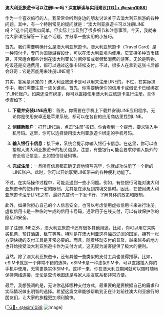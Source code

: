 **澳大利亚旅遊卡可以注册line吗？深度解读与实用建议[[TG💪+ @esim1088](https://t.me/s/esim1088)]**

作为一个喜欢旅行的人，我常常会听到身边的朋友讨论关于去澳大利亚旅游的各种问题。其中，有一个特别常见的疑问就是：“澳大利亚旅遊卡可以注册LINE吗？”这个问题看似简单，但实际上涉及到了很多细节和注意事项。今天，我就来给大家详细解答一下这个话题，并分享一些实用的小技巧。

首先，我们需要明确什么是澳大利亚旅遊卡。澳大利亚旅遊卡（Travel Card）是一种预付卡，专门为国际游客设计，可以在澳大利亚境内使用。它支持多种货币结算，非常适合那些计划在澳大利亚长时间停留或者频繁消费的游客。无论是购物、吃饭还是交通费用，都可以通过这张卡轻松支付。不过，很多人在拿到这张卡后都会好奇：它是否能用来注册LINE呢？

其实，答案是肯定的！澳大利亚旅遊卡是可以用来注册LINE的。不过，在实际操作中，我们需要注意一些关键点。首先，你需要确保你的信用卡或借记卡已经绑定了LINE账户。如果还没有绑定，你可以直接使用澳大利亚旅遊卡进行注册。具体步骤如下：

1. **下载并安装LINE应用**：首先，你需要在手机上下载并安装LINE应用程序。无论你是使用安卓还是苹果系统，都可以在各自的应用商店里找到LINE。

2. **创建新账户**：打开LINE后，点击“注册”按钮。你会看到一个提示，要求输入手机号码。这里，你可以选择使用澳大利亚旅遊卡绑定的手机号码。

3. **输入银行卡信息**：接下来，系统会提示你输入银行卡信息。在这里，你可以直接输入澳大利亚旅遊卡的相关信息。注意，有些银行可能会要求你输入额外的安全验证信息，比如短信验证码等。

4. **完成注册**：一旦所有信息都正确无误地填写完毕，你就成功注册了一个新的LINE账户。此时，你可以开始享受LINE带来的各种便利功能了。

不过，在实际操作过程中，可能会遇到一些小问题。例如，有些银行可能对澳大利亚旅遊卡的使用有一定的限制，尤其是在涉及到跨境交易时。因此，在使用澳大利亚旅遊卡注册LINE之前，最好先咨询一下发卡行，了解具体的政策和限制。

此外，如果你担心自己的个人信息安全，也可以考虑使用虚拟信用卡来进行注册。虚拟信用卡是一种临时生成的信用卡号码，通常用于在线支付，可以有效保护你的隐私和安全。

除了注册LINE之外，澳大利亚旅遊卡还有很多其他用途。比如，你可以用它来购买机票、预订酒店、租车等等。特别是在澳大利亚这样幅员辽阔的国家，拥有一张方便快捷的支付工具是非常必要的。而且，随着移动支付的普及，越来越多的地方也开始接受澳大利亚旅遊卡作为支付方式，这无疑为游客提供了极大的便利。

当然，除了澳大利亚旅遊卡，还有其他一些类似的支付工具也值得推荐。比如，eSIM卡就是一个非常不错的选择。eSIM卡是一种虚拟SIM卡，可以直接插入你的手机中使用，无需更换实体SIM卡。这样一来，你在澳大利亚期间就可以随时随地保持网络连接，无论是查询地图还是与家人朋友联系都非常方便。

最后，我想强调的是，无论你选择哪种支付方式，最重要的是要根据自己的需求和实际情况做出明智的选择。希望这篇文章能够帮助到正在计划前往澳大利亚旅行的朋友们，让大家的旅程更加顺利愉快。

[[TG💪+ @esim1088](https://t.me/s/esim1088) ![Image](https://i.postimg.cc/4NQfJmqS/Snipaste-2025-05-13-00-14-12.png)]